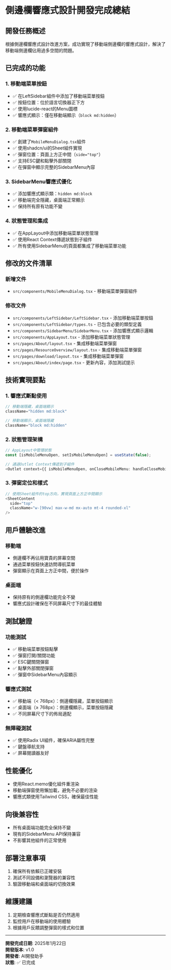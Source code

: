 # 側邊欄響應式設計開發完成總結

## 開發任務概述
根據側邊欄響應式設計改進方案，成功實現了移動端側邊欄的響應式設計，解決了移動端側邊欄佔用過多空間的問題。

## 已完成的功能

### 1. 移動端菜單按鈕
- ✅ 在LeftSidebar組件中添加了移動端菜單按鈕
- ✅ 按鈕位置：位於語言切換器正下方
- ✅ 使用lucide-react的Menu圖標
- ✅ 響應式顯示：僅在移動端顯示（`block md:hidden`）

### 2. 移動端菜單彈窗組件
- ✅ 創建了`MobileMenuDialog.tsx`組件
- ✅ 使用shadcn/ui的Sheet組件實現
- ✅ 彈窗位置：頁面上方正中間（`side="top"`）
- ✅ 支持ESC鍵和點擊外部關閉
- ✅ 在彈窗中顯示完整的SidebarMenu內容

### 3. SidebarMenu響應式優化
- ✅ 添加響應式顯示類：`hidden md:block`
- ✅ 移動端完全隱藏，桌面端正常顯示
- ✅ 保持所有原有功能不變

### 4. 狀態管理和集成
- ✅ 在AppLayout中添加移動端菜單狀態管理
- ✅ 使用React Context傳遞狀態到子組件
- ✅ 所有使用SidebarMenu的頁面都集成了移動端菜單功能

## 修改的文件清單

### 新增文件
- `src/components/MobileMenuDialog.tsx` - 移動端菜單彈窗組件

### 修改文件
- `src/components/LeftSidebar/LeftSidebar.tsx` - 添加移動端菜單按鈕
- `src/components/LeftSidebar/types.ts` - 已包含必要的類型定義
- `src/components/SidebarMenu/SidebarMenu.tsx` - 添加響應式顯示邏輯
- `src/components/AppLayout.tsx` - 添加移動端菜單狀態管理
- `src/pages/About/layout.tsx` - 集成移動端菜單彈窗
- `src/pages/ResourceOverview/layout.tsx` - 集成移動端菜單彈窗
- `src/pages/download/layout.tsx` - 集成移動端菜單彈窗
- `src/pages/About/index/page.tsx` - 更新內容，添加測試提示

## 技術實現要點

### 1. 響應式斷點使用
```typescript
// 移動端隱藏，桌面端顯示
className="hidden md:block"

// 移動端顯示，桌面端隱藏
className="block md:hidden"
```

### 2. 狀態管理架構
```typescript
// AppLayout中管理狀態
const [isMobileMenuOpen, setIsMobileMenuOpen] = useState(false);

// 通過Outlet Context傳遞到子組件
<Outlet context={{ isMobileMenuOpen, onCloseMobileMenu: handleCloseMobileMenu }} />
```

### 3. 彈窗定位和樣式
```typescript
// 使用Sheet組件的top方向，實現頁面上方正中間顯示
<SheetContent 
  side="top" 
  className="w-[90vw] max-w-md mx-auto mt-4 rounded-xl"
/>
```

## 用戶體驗改進

### 移動端
- 側邊欄不再佔用寶貴的屏幕空間
- 通過菜單按鈕快速訪問導航菜單
- 彈窗顯示在頁面上方正中間，便於操作

### 桌面端
- 保持原有的側邊欄功能完全不變
- 響應式設計確保在不同屏幕尺寸下的最佳體驗

## 測試驗證

### 功能測試
- ✅ 移動端菜單按鈕點擊
- ✅ 彈窗打開/關閉功能
- ✅ ESC鍵關閉彈窗
- ✅ 點擊外部關閉彈窗
- ✅ 彈窗中SidebarMenu內容顯示

### 響應式測試
- ✅ 移動端（< 768px）：側邊欄隱藏，菜單按鈕顯示
- ✅ 桌面端（≥ 768px）：側邊欄顯示，菜單按鈕隱藏
- ✅ 不同屏幕尺寸下的佈局適配

### 無障礙測試
- ✅ 使用Radix UI組件，確保ARIA屬性完整
- ✅ 鍵盤導航支持
- ✅ 屏幕閱讀器友好

## 性能優化

- 使用React.memo優化組件重渲染
- 移動端彈窗使用懶加載，避免不必要的渲染
- 響應式類使用Tailwind CSS，確保最佳性能

## 向後兼容性

- 所有桌面端功能完全保持不變
- 現有的SidebarMenu API保持兼容
- 不影響其他組件的正常使用

## 部署注意事項

1. 確保所有依賴已正確安裝
2. 測試不同設備和瀏覽器的兼容性
3. 驗證移動端和桌面端的切換效果

## 維護建議

1. 定期檢查響應式斷點是否仍然適用
2. 監控用戶在移動端的使用體驗
3. 根據用戶反饋調整彈窗的樣式和位置

---

**開發完成日期**: 2025年1月22日  
**開發版本**: v1.0  
**開發者**: AI開發助手  
**狀態**: ✅ 已完成
